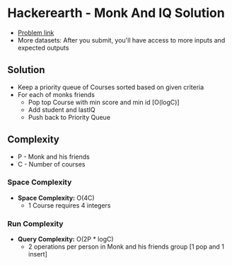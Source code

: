 
# Hackerearth - Monk And IQ Solution

* [Problem link](https://www.hackerearth.com/practice/data-structures/trees/heapspriority-queues/practice-problems/algorithm/monk-and-iq/)
* More datasets: After you submit, you'll have access to more inputs and expected outputs

## Solution

* Keep a priority queue of Courses sorted based on given criteria
* For each of monks friends
	* Pop top Course with min score and min id [O(logC)]
	* Add student and lastIQ
	* Push back to Priority Queue

## Complexity

* P - Monk and his friends
* C - Number of courses

### Space Complexity

* **Space Complexity:** O(4C)
	* 1 Course requires 4 integers

### Run Complexity

* **Query Complexity:** O(2P * logC)
	- 2 operations per person in Monk and his friends group [1 pop and 1 insert]


